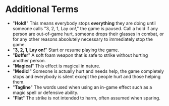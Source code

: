 # Additional Terms

  * "**Hold!**" This means everybody stops **everything** they are doing until someone calls "3, 2, 1, Lay on!," the game is paused.  Call a hold if any person are out-of-game hurt, someone drops their glasses in combat, or for any other reasons absolutely necessary to immediately stop the game.
  * "**3, 2, 1, Lay on!**" Start or resume playing the game.
  * "**Boffer**" A soft foam weapon that is safe to strike without hurting another person.
  * "**Magical**" This effect is magical in nature.
  * "**Medic!**" Someone is actually hurt and needs help, the game completely stops and everybody is silent except the people hurt and those helping them.
  * "**Tagline**" The words used when using an in-game effect such as a magic spell or defensive ability.
  * "**Flat**" The strike is not intended to harm, often assumed when sparing.
